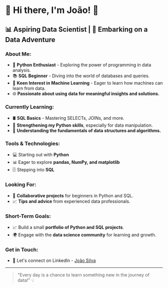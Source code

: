 # 👋 Hi there, I'm João! 🌟

## 📊 Aspiring Data Scientist | 🚀 Embarking on a Data Adventure

### About Me:

- 🐍 **Python Enthusiast** - Exploring the power of programming in data analysis.
- 📚 **SQL Beginner** - Diving into the world of databases and queries.
- 🤖 **Keen Interest in Machine Learning** - Eager to learn how machines can learn from data.
- 🌐 **Passionate about using data for meaningful insights and solutions.**

### Currently Learning:

- 🛢️ **SQL Basics** - Mastering SELECTs, JOINs, and more.
- 🐍 **Strengthening my Python skills**, especially for data manipulation.
- 🤔 **Understanding the fundamentals of data structures and algorithms.**

### Tools & Technologies:

- 💻 Starting out with **Python**
- 📊 Eager to explore **pandas, NumPy, and matplotlib**
- 🗄️ Stepping into **SQL**

### Looking For:

- 🤝 **Collaborative projects** for beginners in Python and SQL.
- 📈 **Tips and advice** from experienced data professionals.

### Short-Term Goals:

- 📈 Build a small **portfolio of Python and SQL projects**.
- 🌍 Engage with the **data science community** for learning and growth.

### Get in Touch:

- 💼 Let's connect on LinkedIn - [João Silva](https://www.linkedin.com/in/joao-silva-8625034a/)

---

> "Every day is a chance to learn something new in the journey of data!" 💡
